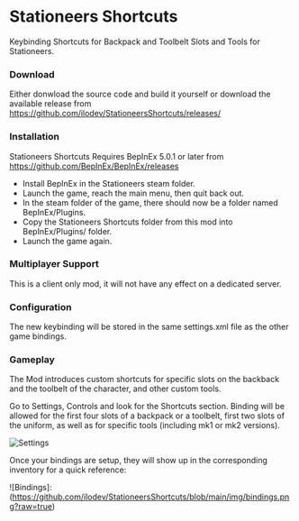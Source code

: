 # Stationeers Shortcuts
Keybinding Shortcuts for Backpack and Toolbelt Slots and Tools for Stationeers.

### Download
Either donwload the source code and build it yourself or download the available release from
https://github.com/ilodev/StationeersShortcuts/releases/

### Installation
Stationeers Shortcuts Requires BepInEx 5.0.1 or later from 
https://github.com/BepInEx/BepInEx/releases

- Install BepInEx in the Stationeers steam folder.
- Launch the game, reach the main menu, then quit back out.
- In the steam folder of the game, there should now be a folder named BepInEx/Plugins.
- Copy the Stationeers Shortcuts folder from this mod into BepInEx/Plugins/ folder.
- Launch the game again.

### Multiplayer Support
This is a client only mod, it will not have any effect on a dedicated server.

### Configuration
The new keybinding will be stored in the same settings.xml file as the other game 
bindings.

### Gameplay
The Mod introduces custom shortcuts for specific slots on the backback and the toolbelt
of the character, and other custom tools.

Go to Settings, Controls and look for the Shortcuts section. Binding will be allowed for 
the first four slots of a backpack or a toolbelt, first two slots of the uniform, as well as
for specific tools (including mk1 or mk2 versions).

![Settings](https://github.com/ilodev/StationeersShortcuts/blob/main/img/controls.png?raw=true)

Once your bindings are setup, they will show up in the corresponding inventory for a quick
reference:

![Bindings]:(https://github.com/ilodev/StationeersShortcuts/blob/main/img/bindings.png?raw=true)

